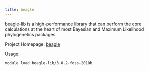 ```yaml
---
title: beagle
---
```

beagle-lib is a high-performance library that can perform the core calculations at the heart of most Bayesian and Maximum Likelihood phylogenetics packages.

Project Homepage: [beagle](https://github.com/beagle-dev/beagle-lib)

Usage:
```
module load beagle-lib/3.0.2-foss-2018b
```
